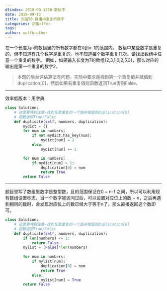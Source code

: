 ```yaml
---
dtindex: 2019-09-1350-数组中
date: 2019-09-13
title: 剑指50-数组中重复的数字
categories: 剑指offer
tags:  
author: wolfbrother  
---
```


在一个长度为n的数组里的所有数字都在0到n-1的范围内。 数组中某些数字是重复的，但不知道有几个数字是重复的。也不知道每个数字重复几次。请找出数组中任意一个重复的数字。 例如，如果输入长度为7的数组{2,3,1,0,2,5,3}，那么对应的输出是第一个重复的数字2。

> 本题的后台评估算法有问题，实际中要求是找到第一个重复值并赋值到duplication[0]，然后如果有重复值则函数返回True否则False。

--------------------------

效率低版本：用字典

```python
class Solution:
    # 这里要特别注意~找到任意重复的一个值并赋值到duplication[0]
    # 函数返回True/False
    def duplicate(self, numbers, duplication):
        mydict = {}
        for num in numbers:
            if not mydict.has_key(num):
                mydict[num] = 1
            else:
                mydict[num] += 1

        for num in numbers:
            if mydict[num] > 1:
                duplication[0] = num
                return True
        return False
```
-------------------

题目里写了数组里数字是整型数，且的范围保证在0 ~ n-1 之间，所以可以利用现有数组设置标志，当一个数字被访问过后，可以设置对应位上的数 + n，之后再遇到相同的数时，会发现对应位上的数已经大于等于n了，那么直接返回这个数即可。

```python
class Solution:
    # 这里要特别注意~找到任意重复的一个值并赋值到duplication[0]
    # 函数返回True/False
    def duplicate(self, numbers, duplication):
        if len(numbers) <= 1:
            return False
        mylist = [False]*len(numbers)
        
        for num in numbers:
            if mylist[num]:
                duplication[0] = num
                return True
            else:
                mylist[num] = True
        return False
```

